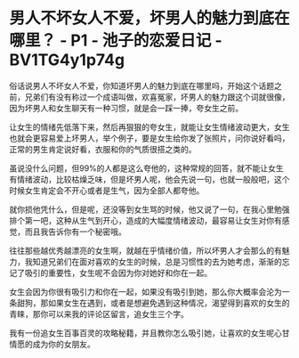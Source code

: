 # 男人不坏女人不爱，坏男人的魅力到底在哪里？ - P1 - 池子的恋爱日记 - BV1TG4y1p74g

俗话说男人不坏女人不爱，你知道坏男人的魅力到底在哪里吗，开始这个话题之前，兄弟们有没有称过一个成语叫做，欢喜冤家，坏男人的魅力跟这个词就很像，因为坏男人和女生聊天有一种习惯，就是会一踩一捧，夸女生之前。

让女生的情绪先低落下来，然后再狠狠的夸女生，就能让女生情绪波动更大，女生也就会更容易爱上坏男人，举个例子，要是女生给你发了张照片，问你说好看吗，正常的男生肯定说好看，衣服和你的气质很搭之类的。

虽说没什么问题，但99%的人都是这么夸他的，这种常规的回答，就不能让女生有情绪波动，比较枯燥乏味，但是坏男人呢，他会先说一句，也就一般般吧，这个时候女生肯定会不开心或者是生气，因为全部人都夸他。

就你损他凭什么，但是呢，还没等到女生骂的时候，他又说了一句，在我心里勉强排个第一吧，这种从生气到开心，造成的大幅度情绪波动，最容易让女生对你有感觉，而且我告诉你有一个秘密哦。

往往那些越优秀越漂亮的女生啊，就越在乎情绪价值，所以坏男人才会那么的有魅力，我知道兄弟们在面对喜欢的女生的时候，总是习惯性的去为她考虑，渐渐的忘记了吸引的重要性，女生呢不会因为你对她好和你在一起。

女生会因为你很有吸引力和你在一起，如果没有吸引到她，那么你大概率会沦为一条甜狗，那如果女生在遇到，或者是想避免遇到这种情况，渴望得到喜欢的女生的青睐，那你可以来我的评论区留言，追女生三个字。

我有一份追女生百事百灵的攻略秘籍，并且教你怎么吸引她，让喜欢的女生呢心甘情愿的成为你的女朋友。